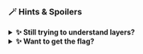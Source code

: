 ### 🪄 Hints & Spoilers

<details>
  <summary><b>✨ Still trying to understand layers? </b></summary>
  <div>
    <div>Explore the default commands like <b>docker history</b>, also popular utilities like <b>dive</b> 🙌</div>
  </div>
</details>

<details>
  <summary><b>✨ Want to get the flag? </b></summary>
  <div>
    <div>We can use <b>docker save</b> command to export the container as a archive file and we can do analysis of each layer 🎉</div>
  </div>
</details>
